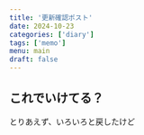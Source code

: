 ```yaml
---
title: '更新確認ポスト'
date: 2024-10-23
categories: ['diary']
tags: ['memo']
menu: main
draft: false
---
```


## これでいけてる？

とりあえず、いろいろと戻したけど
